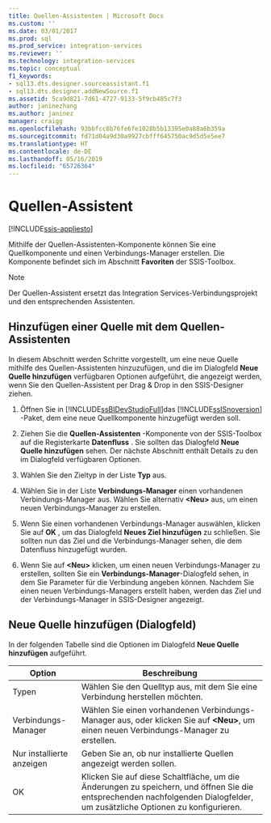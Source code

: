 ```yaml
---
title: Quellen-Assistenten | Microsoft Docs
ms.custom: ''
ms.date: 03/01/2017
ms.prod: sql
ms.prod_service: integration-services
ms.reviewer: ''
ms.technology: integration-services
ms.topic: conceptual
f1_keywords:
- sql13.dts.designer.sourceassistant.f1
- sql13.dts.designer.addNewSource.f1
ms.assetid: 5ca9d821-7d61-4727-9133-5f9cb485c7f3
author: janinezhang
ms.author: janinez
manager: craigg
ms.openlocfilehash: 93bbfcc8b76fe6fe1028b5b13395e0a88a6b359a
ms.sourcegitcommit: fd71d04a9d30a9927cbfff645750ac9d5d5e5ee7
ms.translationtype: HT
ms.contentlocale: de-DE
ms.lasthandoff: 05/16/2019
ms.locfileid: "65726364"
---
```

# <a name="source-assistant"></a>Quellen-Assistent

[!INCLUDE[ssis-appliesto](../../includes/ssis-appliesto-ssvrpluslinux-asdb-asdw-xxx.md)]


  Mithilfe der Quellen-Assistenten-Komponente können Sie eine Quellkomponente und einen Verbindungs-Manager erstellen. Die Komponente befindet sich im Abschnitt **Favoriten** der SSIS-Toolbox.  
  
> [!NOTE]  
>  Der Quellen-Assistent ersetzt das Integration Services-Verbindungsprojekt und den entsprechenden Assistenten.  
  
## <a name="add-a-source-with-source-assistant"></a>Hinzufügen einer Quelle mit dem Quellen-Assistenten
In diesem Abschnitt werden Schritte vorgestellt, um eine neue Quelle mithilfe des Quellen-Assistenten hinzuzufügen, und die im Dialogfeld **Neue Quelle hinzufügen** verfügbaren Optionen aufgeführt, die angezeigt werden, wenn Sie den Quellen-Assistent per Drag &amp; Drop in den SSIS-Designer ziehen.  

1.  Öffnen Sie in [!INCLUDE[ssBIDevStudioFull](../../includes/ssbidevstudiofull-md.md)]das [!INCLUDE[ssISnoversion](../../includes/ssisnoversion-md.md)] -Paket, dem eine neue Quellkomponente hinzugefügt werden soll.  
  
2.  Ziehen Sie die **Quellen-Assistenten** -Komponente von der SSIS-Toolbox auf die Registerkarte **Datenfluss** . Sie sollten das Dialogfeld **Neue Quelle hinzufügen** sehen. Der nächste Abschnitt enthält Details zu den im Dialogfeld verfügbaren Optionen.  
  
3.  Wählen Sie den Zieltyp in der Liste **Typ** aus.  
  
4.  Wählen Sie in der Liste **Verbindungs-Manager** einen vorhandenen Verbindungs-Manager aus. Wählen Sie alternativ **\<Neu>** aus, um einen neuen Verbindungs-Manager zu erstellen.  
  
5.  Wenn Sie einen vorhandenen Verbindungs-Manager auswählen, klicken Sie auf **OK** , um das Dialogfeld **Neues Ziel hinzufügen** zu schließen. Sie sollten nun das Ziel und die Verbindungs-Manager sehen, die dem Datenfluss hinzugefügt wurden.  
  
6.  Wenn Sie auf **\<Neu>** klicken, um einen neuen Verbindungs-Manager zu erstellen, sollten Sie ein **Verbindungs-Manager**-Dialogfeld sehen, in dem Sie Parameter für die Verbindung angeben können. Nachdem Sie einen neuen Verbindungs-Managers erstellt haben, werden das Ziel und der Verbindungs-Manager in SSIS-Designer angezeigt.  

## <a name="add-new-source-dialog-box"></a>Neue Quelle hinzufügen (Dialogfeld)
In der folgenden Tabelle sind die Optionen im Dialogfeld **Neue Quelle hinzufügen** aufgeführt.  
  
|Option|Beschreibung|  
|------------|-----------------|  
|Typen|Wählen Sie den Quelltyp aus, mit dem Sie eine Verbindung herstellen möchten.|  
|Verbindungs-Manager|Wählen Sie einen vorhandenen Verbindungs-Manager aus, oder klicken Sie auf **\<Neu>**, um einen neuen Verbindungs-Manager zu erstellen.|  
|Nur installierte anzeigen|Geben Sie an, ob nur installierte Quellen angezeigt werden sollen.|  
|OK|Klicken Sie auf diese Schaltfläche, um die Änderungen zu speichern, und öffnen Sie die entsprechenden nachfolgenden Dialogfelder, um zusätzliche Optionen zu konfigurieren.| 
  
